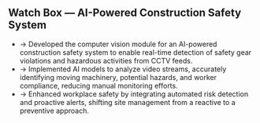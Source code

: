 ## Watch Box — AI-Powered Construction Safety System

- -> Developed the computer vision module for an AI-powered construction safety system to enable real-time detection of safety gear violations and hazardous activities from CCTV feeds.
- -> Implemented AI models to analyze video streams, accurately identifying moving machinery, potential hazards, and worker compliance, reducing manual monitoring efforts.
- -> Enhanced workplace safety by integrating automated risk detection and proactive alerts, shifting site management from a reactive to a preventive approach.
